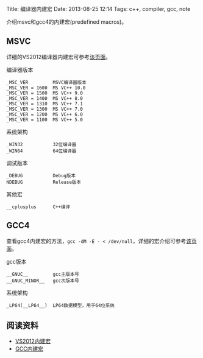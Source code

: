 Title: 编译器内建宏
Date: 2013-08-25 12:14
Tags: c++, compiler, gcc, note

介绍msvc和gcc4的内建宏(predefined macros)。

## MSVC

详细的VS2012编译器内建宏可参考[该页面](http://msdn.microsoft.com/en-us/library/vstudio/b0084kay.aspx)。

编译器版本

	
	_MSC_VER         MSVC编译器版本
	_MSC_VER = 1600  MS VC++ 10.0  
	_MSC_VER = 1500  MS VC++ 9.0   
	_MSC_VER = 1400  MS VC++ 8.0   
	_MSC_VER = 1310  MS VC++ 7.1   
	_MSC_VER = 1300  MS VC++ 7.0   
	_MSC_VER = 1200  MS VC++ 6.0   
	_MSC_VER = 1100  MS VC++ 5.0   

系统架构

	
	_WIN32           32位编译器
	_WIN64           64位编译器

调试版本

	
	_DEBUG           Debug版本
	NDEBUG           Release版本

其他宏

	
	__cplusplus      C++编译

## GCC4

查看gcc4内建宏的方法，`gcc -dM -E - < /dev/null`，详细的宏介绍可参考[该页面](http://gcc.gnu.org/onlinedocs/cpp/Predefined-Macros.html)。

gcc版本

	
	__GNUC__         gcc主版本号
	__GNUC_MINOR__   gcc次版本号

系统架构

	
	_LP64(__LP64__)  LP64数据模型，用于64位系统
	

## 阅读资料

*  [VS2012内建宏](http://msdn.microsoft.com/en-us/library/vstudio/b0084kay.aspx)
*  [GCC内建宏](http://gcc.gnu.org/onlinedocs/cpp/Predefined-Macros.html)

